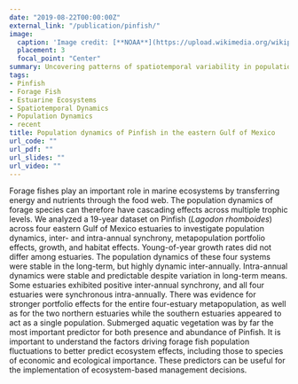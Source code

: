 ```yaml
---
date: "2019-08-22T00:00:00Z"
external_link: "/publication/pinfish/"
image:
  caption: 'Image credit: [**NOAA**](https://upload.wikimedia.org/wikipedia/commons/a/a5/Lagodon_rhomboides_NOAA.jpg)'
  placement: 3
  focal_point: "Center"
summary: Uncovering patterns of spatiotemporal variability in populations of an abundant estuarine forage fish in the eastern Gulf of Mexico
tags:
- Pinfish
- Forage Fish
- Estuarine Ecosystems
- Spatiotemporal Dynamics
- Population Dynamics
- recent
title: Population dynamics of Pinfish in the eastern Gulf of Mexico
url_code: ""
url_pdf: ""
url_slides: ""
url_video: ""
---
```


Forage fishes play an important role in marine ecosystems by transferring energy and nutrients through the food web. The population dynamics of forage species can therefore have cascading effects across multiple trophic levels. We analyzed a 19-year dataset on Pinfish (*Lagodon rhomboides*) across four eastern Gulf of Mexico estuaries to investigate population dynamics, inter- and intra-annual synchrony, metapopulation portfolio effects, growth, and habitat effects. Young-of-year growth rates did not differ among estuaries. The population dynamics of these four systems were stable in the long-term, but highly dynamic inter-annually. Intra-annual dynamics were stable and predictable despite variation in long-term means. Some estuaries exhibited positive inter-annual synchrony, and all four estuaries were synchronous intra-annually. There was evidence for stronger portfolio effects for the entire four-estuary metapopulation, as well as for the two northern estuaries while the southern estuaries appeared to act as a single population. Submerged aquatic vegetation was by far the most important predictor for both presence and abundance of Pinfish. It is important to understand the factors driving forage fish population fluctuations to better predict ecosystem effects, including those to species of economic and ecological importance. These predictors can be useful for the implementation of ecosystem-based management decisions.